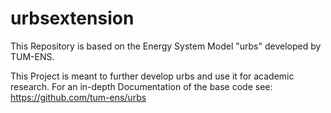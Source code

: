 # urbsextension
This Repository is based on the Energy System Model "urbs" developed by TUM-ENS.

This Project is meant to further develop urbs and use it for academic research. For an in-depth Documentation of the base code see: https://github.com/tum-ens/urbs
